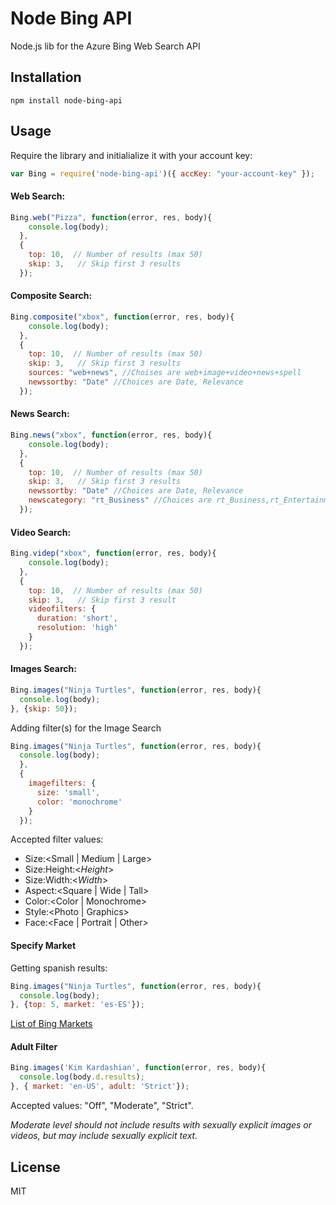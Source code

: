 # Node Bing API
Node.js lib for the Azure Bing Web Search API

## Installation
````
npm install node-bing-api
````

## Usage

Require the library and initialialize it with your account key:

```js
var Bing = require('node-bing-api')({ accKey: "your-account-key" });
```

#### Web Search:
```js
Bing.web("Pizza", function(error, res, body){
    console.log(body);
  },
  {
    top: 10,  // Number of results (max 50)
    skip: 3,   // Skip first 3 results
  });
```

#### Composite Search:
```js
Bing.composite("xbox", function(error, res, body){
    console.log(body);
  },
  {
    top: 10,  // Number of results (max 50)
    skip: 3,   // Skip first 3 results
    sources: "web+news", //Choises are web+image+video+news+spell
    newssortby: "Date" //Choices are Date, Relevance
  });
```

#### News Search:
```js
Bing.news("xbox", function(error, res, body){
    console.log(body);
  },
  {
    top: 10,  // Number of results (max 50)
    skip: 3,   // Skip first 3 results
    newssortby: "Date" //Choices are Date, Relevance
    newscategory: "rt_Business" //Choices are rt_Business,rt_Entertainment,rt_Health,rt_Politics,rt_Sports,rt_US,rt_World,rt_ScienceAndTechnology
  });
```

#### Video Search:
```js
Bing.videp("xbox", function(error, res, body){
    console.log(body);
  },
  {
    top: 10,  // Number of results (max 50)
    skip: 3,   // Skip first 3 result
    videofilters: {
      duration: 'short',
      resolution: 'high' 
    }
  });
```

#### Images Search:
```js
Bing.images("Ninja Turtles", function(error, res, body){
  console.log(body);
}, {skip: 50});
```
Adding filter(s) for the Image Search
```js
Bing.images("Ninja Turtles", function(error, res, body){
  console.log(body);
  }, 
  {
    imagefilters: {
      size: 'small',
      color: 'monochrome' 
    }
  });
```
Accepted filter values:
* Size:\<Small | Medium | Large\>
* Size:Height:\<*Height*\>
* Size:Width:\<*Width*\>
* Aspect:\<Square | Wide | Tall\>
* Color:\<Color | Monochrome\>
* Style:\<Photo | Graphics\>
* Face:\<Face | Portrait | Other\>


#### Specify Market
Getting spanish results:
```js
Bing.images("Ninja Turtles", function(error, res, body){
  console.log(body);
}, {top: 5, market: 'es-ES'});
```
[List of Bing Markets](https://msdn.microsoft.com/en-us/library/dd251064.aspx)


#### Adult Filter
```js
Bing.images('Kim Kardashian', function(error, res, body){
  console.log(body.d.results);
}, { market: 'en-US', adult: 'Strict'});
```
Accepted values: "Off", "Moderate", "Strict".

*Moderate level should not include results with sexually explicit images
or videos, but may include sexually explicit text.*


## License
MIT

